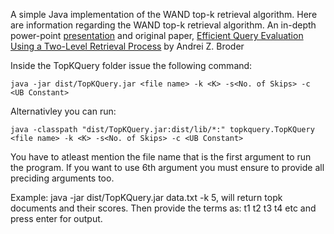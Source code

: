 
A simple Java implementation of the WAND top-k retrieval algorithm. Here are information regarding 
the WAND top-k retrieval algorithm. An in-depth power-point [presentation](https://www.slideshare.net/AndrewZhang44/wand-topk-retrieval) 
and original paper, [Efficient Query Evaluation Using a Two-Level Retrieval Process](https://www.researchgate.net/profile/David-Carmel-3/publication/221613425_Efficient_query_evaluation_using_a_two-level_retrieval_process/links/02bfe50e6854500153000000/Efficient-query-evaluation-using-a-two-level-retrieval-process.pdf) by Andrei Z. Broder

Inside the TopKQuery folder issue the following command:  

    java -jar dist/TopKQuery.jar <file name> -k <K> -s<No. of Skips> -c <UB Constant>

Alternativley you can run: 

    java -classpath "dist/TopKQuery.jar:dist/lib/*:" topkquery.TopKQuery <file name> -k <K> -s<No. of Skips> -c <UB Constant>

You have to atleast mention the file name that is the first argument to run the program. 
If you want to use 6th argument you must ensure to provide all preciding arguments too.

Example:  java -jar dist/TopKQuery.jar data.txt -k 5, will return topk documents 
and their scores. Then provide the terms as: t1 t2 t3 t4 etc and press enter for output.
